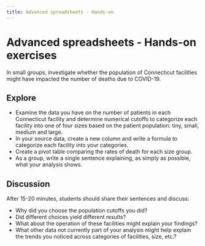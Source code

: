 ```yaml
---
title: Advanced spreadsheets - Hands-on
---
```


# Advanced spreadsheets - Hands-on exercises

In small groups, investigate whether the population of Connecticut facilities might have impacted the number of deaths due to COVID-19.

## Explore

* Examine the data you have on the number of patients in each Connecticut facility and determine numerical cutoffs to categorize each facility into one of four sizes based on the patient population: tiny, small, medium and large.
* In your source data, create a new column and write a formula to categorize each facility into your categories.
* Create a pivot table comparing the rates of death for each size group.
* As a group, write a single sentence explaining, as simply as possible, what your analysis shows.


## Discussion

After 15-20 minutes, students should share their sentences and discuss:

* Why did you choose the population cutoffs you did?
* Did different choices yield different results?
* What about the operation of these facilities might explain your findings?
* What other data not currently part of your analysis might help explain the trends you noticed across categories of facilities, size, etc.?


